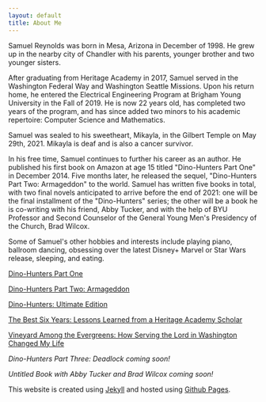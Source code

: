 ```yaml
---
layout: default
title: About Me
---
```




Samuel Reynolds was born in Mesa, Arizona in December of 1998. He grew up in the nearby city of Chandler with his parents, younger brother and two younger sisters.      

After graduating from Heritage Academy in 2017, Samuel served in the Washington Federal Way and Washington Seattle Missions. Upon his return home, he entered the Electrical Engineering Program at Brigham Young University in the Fall of 2019. He is now 22 years old, has completed two years of the program, and has since added two minors to his academic repertoire: Computer Science and Mathematics.

Samuel was sealed to his sweetheart, Mikayla, in the Gilbert Temple on May 29th, 2021. Mikayla is deaf and is also a cancer survivor.

In his free time, Samuel continues to further his career as an author. He published his first book on Amazon at age 15 titled "Dino-Hunters Part One" in December 2014. Five months later, he released the sequel, "Dino-Hunters Part Two: Armageddon" to the world. Samuel has written five books in total, with two final novels anticipated to arrive before the end of 2021: one will be the final installment of the "Dino-Hunters" series; the other will be a book he is co-writing with his friend, Abby Tucker, and with the help of BYU Professor and Second Counselor of the General Young Men's Presidency of the Church, Brad Wilcox.

Some of Samuel's other hobbies and interests include playing piano, ballroom dancing, obsessing over the latest Disney+ Marvel or Star Wars release, sleeping, and eating. 

[Dino-Hunters Part One](https://www.amazon.com/Dino-Hunters-Part-Long-Lost-Secrets/dp/1505372496/ref=sr_1_4?dchild=1&qid=1619575958&refinements=p_27%3ASamuel+M.+Reynolds&s=books&sr=1-4&text=Samuel+M.+Reynolds)

[Dino-Hunters Part Two: Armageddon](https://www.amazon.com/Dino-Hunters-Part-Two-Armageddon-Secrets/dp/1505642582/ref=sr_1_3?dchild=1&qid=1619576065&refinements=p_27%3ASamuel+M.+Reynolds&s=books&sr=1-3&text=Samuel+M.+Reynolds)

[Dino-Hunters: Ultimate Edition](https://www.amazon.com/Dino-Hunters-Ultimate-Long-Lost-Secret/dp/1548274917/ref=sr_1_2?dchild=1&qid=1619575958&refinements=p_27%3ASamuel+M.+Reynolds&s=books&sr=1-2&text=Samuel+M.+Reynolds)

[The Best Six Years: Lessons Learned from a Heritage Academy Scholar](https://www.amazon.com/Best-Six-Years-Lessons-Heritage/dp/1522949380/ref=pd_sbs_1?pd_rd_w=rVha3&pf_rd_p=651d64d1-3c73-45b6-ae09-e545600e3a22&pf_rd_r=A3F4F830ED6VSE1KK23T&pd_rd_r=6bcfd336-7831-472a-92b8-04c70efb6348&pd_rd_wg=q7wEC&pd_rd_i=1522949380&psc=1)

[Vineyard Among the Evergreens: How Serving the Lord in Washington Changed My Life](https://www.amazon.com/Vineyard-Among-Evergreens-Serving-Washington/dp/1070707708/ref=sr_1_7?dchild=1&qid=1619576189&refinements=p_27%3ASamuel+M.+Reynolds&s=books&sr=1-7&text=Samuel+M.+Reynolds)



_Dino-Hunters Part Three: Deadlock coming soon!_

_Untitled Book with Abby Tucker and Brad Wilcox coming soon!_ 



This website is created using [Jekyll](https://jekyllrb.com/) and hosted using [Github Pages](https://pages.github.com/).